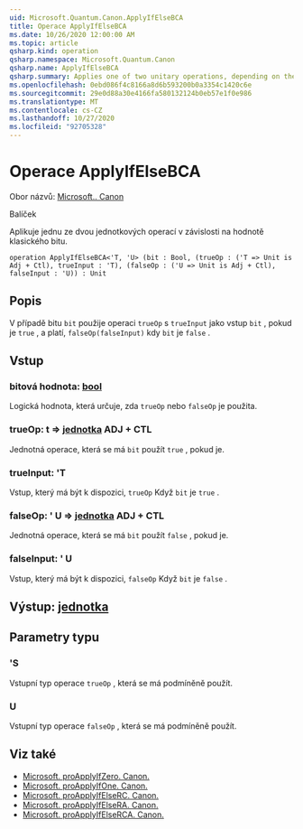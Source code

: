 ```yaml
---
uid: Microsoft.Quantum.Canon.ApplyIfElseBCA
title: Operace ApplyIfElseBCA
ms.date: 10/26/2020 12:00:00 AM
ms.topic: article
qsharp.kind: operation
qsharp.namespace: Microsoft.Quantum.Canon
qsharp.name: ApplyIfElseBCA
qsharp.summary: Applies one of two unitary operations, depending on the value of a classical bit.
ms.openlocfilehash: 0ebd086f4c8166a8d6b593200b0a3354c1420c6e
ms.sourcegitcommit: 29e0d88a30e4166fa580132124b0eb57e1f0e986
ms.translationtype: MT
ms.contentlocale: cs-CZ
ms.lasthandoff: 10/27/2020
ms.locfileid: "92705328"
---
```

# <a name="applyifelsebca-operation"></a>Operace ApplyIfElseBCA

Obor názvů: [Microsoft.. Canon](xref:Microsoft.Quantum.Canon)

Balíček [](https://nuget.org/packages/)


Aplikuje jednu ze dvou jednotkových operací v závislosti na hodnotě klasického bitu.

```qsharp
operation ApplyIfElseBCA<'T, 'U> (bit : Bool, (trueOp : ('T => Unit is Adj + Ctl), trueInput : 'T), (falseOp : ('U => Unit is Adj + Ctl), falseInput : 'U)) : Unit
```


## <a name="description"></a>Popis

V případě bitu `bit` použije operaci `trueOp` s `trueInput` jako vstup `bit` , pokud je `true` , a platí, `falseOp(falseInput)` kdy `bit` je `false` .

## <a name="input"></a>Vstup

### <a name="bit--bool"></a>bitová hodnota: [bool](xref:microsoft.quantum.lang-ref.bool)

Logická hodnota, která určuje, zda `trueOp` nebo `falseOp` je použita.


### <a name="trueop--t--unit-adj--ctl"></a>trueOp: t => [jednotka](xref:microsoft.quantum.lang-ref.unit) ADJ + CTL

Jednotná operace, která se má `bit` použít `true` , pokud je.


### <a name="trueinput--t"></a>trueInput: 'T

Vstup, který má být k dispozici, `trueOp` Když `bit` je `true` .


### <a name="falseop--u--unit-adj--ctl"></a>falseOp: ' U => [jednotka](xref:microsoft.quantum.lang-ref.unit) ADJ + CTL

Jednotná operace, která se má `bit` použít `false` , pokud je.


### <a name="falseinput--u"></a>falseInput: ' U

Vstup, který má být k dispozici, `falseOp` Když `bit` je `false` .



## <a name="output--unit"></a>Výstup: [jednotka](xref:microsoft.quantum.lang-ref.unit)



## <a name="type-parameters"></a>Parametry typu

### <a name="t"></a>'S

Vstupní typ operace `trueOp` , která se má podmíněně použít.
### <a name="u"></a>U

Vstupní typ operace `falseOp` , která se má podmíněně použít.

## <a name="see-also"></a>Viz také

- [Microsoft. proApplyIfZero. Canon.](xref:Microsoft.Quantum.Canon.ApplyIfZero)
- [Microsoft. proApplyIfOne. Canon.](xref:Microsoft.Quantum.Canon.ApplyIfOne)
- [Microsoft. proApplyIfElseRC. Canon.](xref:Microsoft.Quantum.Canon.ApplyIfElseRC)
- [Microsoft. proApplyIfElseRA. Canon.](xref:Microsoft.Quantum.Canon.ApplyIfElseRA)
- [Microsoft. proApplyIfElseRCA. Canon.](xref:Microsoft.Quantum.Canon.ApplyIfElseRCA)